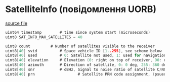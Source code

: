 # SatelliteInfo (повідомлення UORB)

[source file](https://github.com/PX4/PX4-Autopilot/blob/main/msg/SatelliteInfo.msg)

```c
uint64 timestamp		# time since system start (microseconds)
uint8 SAT_INFO_MAX_SATELLITES = 40

uint8 count			# Number of satellites visible to the receiver
uint8[40] svid	 		# Space vehicle ID [1..255], see scheme below
uint8[40] used			# 0: Satellite not used, 1: used for navigation
uint8[40] elevation		# Elevation (0: right on top of receiver, 90: on the horizon) of satellite
uint8[40] azimuth		# Direction of satellite, 0: 0 deg, 255: 360 deg.
uint8[40] snr			# dBHz, Signal to noise ratio of satellite C/N0, range 0..99, zero when not tracking this satellite.
uint8[40] prn                   # Satellite PRN code assignment, (psuedorandom number SBAS, valid codes are 120-144)

```
